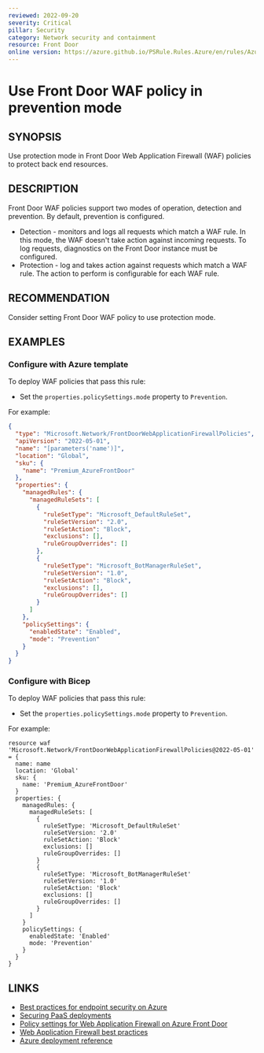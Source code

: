 ```yaml
---
reviewed: 2022-09-20
severity: Critical
pillar: Security
category: Network security and containment
resource: Front Door
online version: https://azure.github.io/PSRule.Rules.Azure/en/rules/Azure.FrontDoorWAF.PreventionMode/
---
```


# Use Front Door WAF policy in prevention mode

## SYNOPSIS

Use protection mode in Front Door Web Application Firewall (WAF) policies to protect back end resources.

## DESCRIPTION

Front Door WAF policies support two modes of operation, detection and prevention.
By default, prevention is configured.

- Detection - monitors and logs all requests which match a WAF rule.
In this mode, the WAF doesn't take action against incoming requests.
To log requests, diagnostics on the Front Door instance must be configured.
- Protection - log and takes action against requests which match a WAF rule.
The action to perform is configurable for each WAF rule.

## RECOMMENDATION

Consider setting Front Door WAF policy to use protection mode.

## EXAMPLES

### Configure with Azure template

To deploy WAF policies that pass this rule:

- Set the `properties.policySettings.mode` property to `Prevention`.

For example:

```json
{
  "type": "Microsoft.Network/FrontDoorWebApplicationFirewallPolicies",
  "apiVersion": "2022-05-01",
  "name": "[parameters('name')]",
  "location": "Global",
  "sku": {
    "name": "Premium_AzureFrontDoor"
  },
  "properties": {
    "managedRules": {
      "managedRuleSets": [
        {
          "ruleSetType": "Microsoft_DefaultRuleSet",
          "ruleSetVersion": "2.0",
          "ruleSetAction": "Block",
          "exclusions": [],
          "ruleGroupOverrides": []
        },
        {
          "ruleSetType": "Microsoft_BotManagerRuleSet",
          "ruleSetVersion": "1.0",
          "ruleSetAction": "Block",
          "exclusions": [],
          "ruleGroupOverrides": []
        }
      ]
    },
    "policySettings": {
      "enabledState": "Enabled",
      "mode": "Prevention"
    }
  }
}
```

### Configure with Bicep

To deploy WAF policies that pass this rule:

- Set the `properties.policySettings.mode` property to `Prevention`.

For example:

```bicep
resource waf 'Microsoft.Network/FrontDoorWebApplicationFirewallPolicies@2022-05-01' = {
  name: name
  location: 'Global'
  sku: {
    name: 'Premium_AzureFrontDoor'
  }
  properties: {
    managedRules: {
      managedRuleSets: [
        {
          ruleSetType: 'Microsoft_DefaultRuleSet'
          ruleSetVersion: '2.0'
          ruleSetAction: 'Block'
          exclusions: []
          ruleGroupOverrides: []
        }
        {
          ruleSetType: 'Microsoft_BotManagerRuleSet'
          ruleSetVersion: '1.0'
          ruleSetAction: 'Block'
          exclusions: []
          ruleGroupOverrides: []
        }
      ]
    }
    policySettings: {
      enabledState: 'Enabled'
      mode: 'Prevention'
    }
  }
}
```

## LINKS

- [Best practices for endpoint security on Azure](https://learn.microsoft.com/azure/architecture/framework/security/design-network-endpoints)
- [Securing PaaS deployments](https://docs.microsoft.com/azure/security/fundamentals/paas-deployments#install-a-web-application-firewall)
- [Policy settings for Web Application Firewall on Azure Front Door](https://docs.microsoft.com/azure/web-application-firewall/afds/waf-front-door-policy-settings#waf-mode)
- [Web Application Firewall best practices](https://docs.microsoft.com/azure/web-application-firewall/afds/waf-front-door-best-practices)
- [Azure deployment reference](https://learn.microsoft.com/azure/templates/microsoft.network/frontdoorwebapplicationfirewallpolicies)
